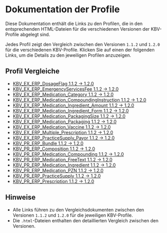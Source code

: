 # Dokumentation der Profile

Diese Dokumentation enthält die Links zu den Profilen, die in den entsprechenden HTML-Dateien für die verschiedenen Versionen der KBV-Profile abgelegt sind.

Jedes Profil zeigt den Vergleich zwischen den Versionen `1.1.2` und `1.2.0` für die verschiedenen KBV-Profile. Klicken Sie auf einen der folgenden Links, um die Details zu den jeweiligen Profilen anzuzeigen.

## Profil Vergleiche

- [KBV_EX_ERP_DosageFlag 1.1.2 → 1.2.0](https://svensommer.github.io/structure_comparer/projects/kbv_e-rezept/docs/KBV_EX_ERP_DosageFlag%7C1.1.2_to_KBV_EX_ERP_DosageFlag%7C1.2.0.html)
- [KBV_EX_ERP_EmergencyServicesFee 1.1.2 → 1.2.0](https://svensommer.github.io/structure_comparer/projects/kbv_e-rezept/docs/KBV_EX_ERP_EmergencyServicesFee%7C1.1.2_to_KBV_EX_ERP_EmergencyServicesFee%7C1.2.0.html)
- [KBV_EX_ERP_Medication_Category 1.1.2 → 1.2.0](https://svensommer.github.io/structure_comparer/projects/kbv_e-rezept/docs/KBV_EX_ERP_Medication_Category%7C1.1.2_to_KBV_EX_ERP_Medication_Category%7C1.2.0.html)
- [KBV_EX_ERP_Medication_CompoundingInstruction 1.1.2 → 1.2.0](https://svensommer.github.io/structure_comparer/projects/kbv_e-rezept/docs/KBV_EX_ERP_Medication_CompoundingInstruction%7C1.1.2_to_KBV_EX_ERP_Medication_CompoundingInstruction%7C1.2.0.html)
- [KBV_EX_ERP_Medication_Ingredient_Amount 1.1.2 → 1.2.0](https://svensommer.github.io/structure_comparer/projects/kbv_e-rezept/docs/KBV_EX_ERP_Medication_Ingredient_Amount%7C1.1.2_to_KBV_EX_ERP_Medication_Ingredient_Amount%7C1.2.0.html)
- [KBV_EX_ERP_Medication_Ingredient_Form 1.1.2 → 1.2.0](https://svensommer.github.io/structure_comparer/projects/kbv_e-rezept/docs/KBV_EX_ERP_Medication_Ingredient_Form%7C1.1.2_to_KBV_EX_ERP_Medication_Ingredient_Form%7C1.2.0.html)
- [KBV_EX_ERP_Medication_PackagingSize 1.1.2 → 1.2.0](https://svensommer.github.io/structure_comparer/projects/kbv_e-rezept/docs/KBV_EX_ERP_Medication_PackagingSize%7C1.1.2_to_KBV_EX_ERP_Medication_PackagingSize%7C1.2.0.html)
- [KBV_EX_ERP_Medication_Packaging 1.1.2 → 1.2.0](https://svensommer.github.io/structure_comparer/projects/kbv_e-rezept/docs/KBV_EX_ERP_Medication_Packaging%7C1.1.2_to_KBV_EX_ERP_Medication_Packaging%7C1.2.0.html)
- [KBV_EX_ERP_Medication_Vaccine 1.1.2 → 1.2.0](https://svensommer.github.io/structure_comparer/projects/kbv_e-rezept/docs/KBV_EX_ERP_Medication_Vaccine%7C1.1.2_to_KBV_EX_ERP_Medication_Vaccine%7C1.2.0.html)
- [KBV_EX_ERP_Multiple_Prescription 1.1.2 → 1.2.0](https://svensommer.github.io/structure_comparer/projects/kbv_e-rezept/docs/KBV_EX_ERP_Multiple_Prescription%7C1.1.2_to_KBV_EX_ERP_Multiple_Prescription%7C1.2.0.html)
- [KBV_EX_ERP_PracticeSupply_Payor 1.1.2 → 1.2.0](https://svensommer.github.io/structure_comparer/projects/kbv_e-rezept/docs/KBV_EX_ERP_PracticeSupply_Payor%7C1.1.2_to_KBV_EX_ERP_PracticeSupply_Payor%7C1.2.0.html)
- [KBV_PR_ERP_Bundle 1.1.2 → 1.2.0](https://svensommer.github.io/structure_comparer/projects/kbv_e-rezept/docs/KBV_PR_ERP_Bundle%7C1.1.2_to_KBV_PR_ERP_Bundle%7C1.2.0.html)
- [KBV_PR_ERP_Composition 1.1.2 → 1.2.0](https://svensommer.github.io/structure_comparer/projects/kbv_e-rezept/docs/KBV_PR_ERP_Composition%7C1.1.2_to_KBV_PR_ERP_Composition%7C1.2.0.html)
- [KBV_PR_ERP_Medication_Compounding 1.1.2 → 1.2.0](https://svensommer.github.io/structure_comparer/projects/kbv_e-rezept/docs/KBV_PR_ERP_Medication_Compounding%7C1.1.2_to_KBV_PR_ERP_Medication_Compounding%7C1.2.0.html)
- [KBV_PR_ERP_Medication_FreeText 1.1.2 → 1.2.0](https://svensommer.github.io/structure_comparer/projects/kbv_e-rezept/docs/KBV_PR_ERP_Medication_FreeText%7C1.1.2_to_KBV_PR_ERP_Medication_FreeText%7C1.2.0.html)
- [KBV_PR_ERP_Medication_Ingredient 1.1.2 → 1.2.0](https://svensommer.github.io/structure_comparer/projects/kbv_e-rezept/docs/KBV_PR_ERP_Medication_Ingredient%7C1.1.2_to_KBV_PR_ERP_Medication_Ingredient%7C1.2.0.html)
- [KBV_PR_ERP_Medication_PZN 1.1.2 → 1.2.0](https://svensommer.github.io/structure_comparer/projects/kbv_e-rezept/docs/KBV_PR_ERP_Medication_PZN%7C1.1.2_to_KBV_PR_ERP_Medication_PZN%7C1.2.0.html)
- [KBV_PR_ERP_PracticeSupply 1.1.2 → 1.2.0](https://svensommer.github.io/structure_comparer/projects/kbv_e-rezept/docs/KBV_PR_ERP_PracticeSupply%7C1.1.2_to_KBV_PR_ERP_PracticeSupply%7C1.2.0.html)
- [KBV_PR_ERP_Prescription 1.1.2 → 1.2.0](https://svensommer.github.io/structure_comparer/projects/kbv_e-rezept/docs/KBV_PR_ERP_Prescription%7C1.1.2_to_KBV_PR_ERP_Prescription%7C1.2.0.html)

## Hinweise
- Alle Links führen zu den Vergleichsdokumenten zwischen den Versionen `1.1.2` und `1.2.0` für die jeweiligen KBV-Profile.
- Die `.html`-Dateien enthalten den detaillierten Vergleich zwischen den Versionen.